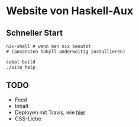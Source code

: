 # Website von Haskell-Aux

## Schneller Start
```
nix-shell # wenn man nix benutzt
# (ansonsten hakyll anderweitig installieren)

cabal build
./site help
```

## TODO
* Feed
* Inhalt
* Deployen mit Travis, wie [hier](http://timbaumann.info/posts/2013-08-04-hakyll-github-and-travis.html)
* CSS-Liebe
